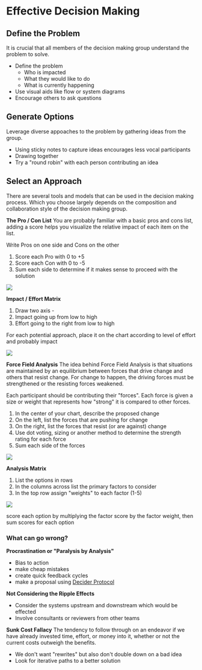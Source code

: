 # Effective Decision Making

## Define the Problem

It is crucial that all members of the decision making group understand the problem to solve. 
* Define the problem
  * Who is impacted
  * What they would like to do
  * What is currently happening
* Use visual aids like flow or system diagrams
* Encourage others to ask questions 

## Generate Options
Leverage diverse appoaches to the problem by gathering ideas from the group. 
* Using sticky notes to capture ideas encourages less vocal participants
* Drawing together
* Try a "round robin" with each person contributing an idea


## Select an Approach
There are several tools and models that can be used in the decision making process. Which you choose largely depends on the composition and collaboration style of the decision making group. 

**The Pro / Con List**
You are probably familiar with a basic pros and cons list, adding a score helps you visualize the relative impact of each item on the list. 

Write Pros on one side and Cons on the other
1. Score each Pro with 0 to +5
2. Score each Con with 0 to -5
3. Sum each side to determine if it makes sense to proceed with the solution

<img src= 'http://idea-sandbox.com/blog_images/pro_con_rank-1.jpg'/>

**Impact / Effort Matrix**
1. Draw two axis - 
2. Impact going up from low to high
3. Effort going to the right from low to high

For each potential approach, place it on the chart according to level of effort and probably impact

<img src= 'https://cdn-images-1.medium.com/max/800/0*fAxZVRNG9st6Aiji.'/>

**Force Field Analysis**
The idea behind Force Field Analysis is that situations are maintained by an equilibrium between forces that drive change and others that resist change. For change to happen, the driving forces must be strengthened or the resisting forces weakened.

Each participant should be contributing their "forces". Each force is given a size or weight that represents how "strong" it is compared to other forces. 

1. In the center of your chart, describe the proposed change
2. On the left, list the forces that are pushing for change
3. On the right, list the forces that resist (or are against) change
4. Use dot voting, sizing or another method to determine the strength rating for each force
5. Sum each side of the forces

<img src= 'https://www.mindtools.com/media/Diagrams/Figure2_Forcefield_Analysis_v3.png'/>

**Analysis Matrix**
1. List the options in rows
2. In the columns across list the primary factors to consider
3. In the top row assign "weights" to each factor (1-5)

<img src= 'https://d2slcw3kip6qmk.cloudfront.net/marketing/blog/2019Q2/decision-matrix/decision-matrix-restaurant-example-2.png'/>

score each option by multiplying the factor score by the factor weight, then sum scores for each option

### What can go wrong?

**Procrastination or "Paralysis by Analysis"**
* Bias to action
* make cheap mistakes
* create quick feedback cycles
* make a proposal using [Decider Protocol](https://liveingreatness.com/core-protocols/decider/)

**Not Considering the Ripple Effects**
* Consider the systems upstream and downstream which would be effected
* Involve consultants or reviewers from other teams


**Sunk Cost Fallacy**
The tendency to follow through on an endeavor if we have already invested time, effort, or money into it, whether or not the current costs outweigh the benefits.
* We don't want "rewrites" but also don't double down on a bad idea
* Look for iterative paths to a better solution
